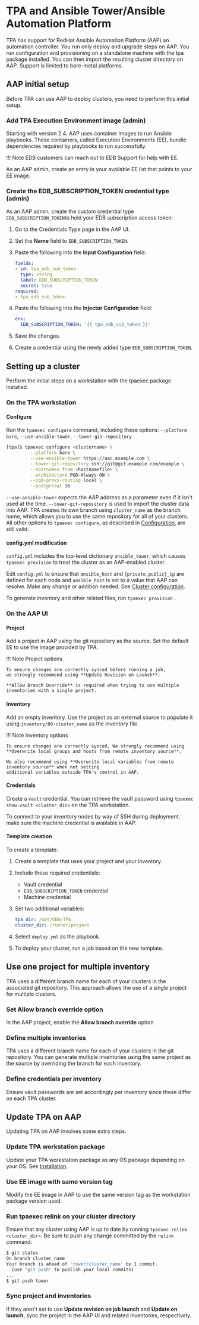 # TPA and Ansible Tower/Ansible Automation Platform

TPA has support for RedHat Ansible Automation Platform (AAP) an automation controller.
You run only deploy and upgrade steps on AAP. You run configuration and provisioning on a
standalone machine with the tpa package installed. You can then import the resulting cluster
directory on AAP. Support is limited to bare-metal
platforms.

## AAP initial setup

Before TPA can use AAP to deploy clusters, you need to perform this initial setup.

### Add TPA Execution Environment image (admin)

Starting with version 2.4, AAP uses container images to run Ansible playbooks.
These containers, called Execution Environments (EE), bundle dependencies
required by playbooks to run successfully.

!!! Note
    EDB customers can reach out to EDB Support for help with EE.

As an AAP admin, create an entry in your available EE list that points to
your EE image.

### Create the EDB_SUBSCRIPTION_TOKEN credential type (admin)

As an AAP admin, create the custom credential type
`EDB_SUBSCRIPTION_TOKEN`to hold your EDB
subscription access token:

1. Go to the Credentials Type page in the AAP UI.

1. Set the **Name** field to `EDB_SUBSCRIPTION_TOKEN`.

1. Paste the following into the **Input Configuration** field:

    ```yaml
    fields:
    - id: tpa_edb_sub_token
      type: string
      label: EDB_SUBSCRIPTION_TOKEN
      secret: true
    required:
    - tpa_edb_sub_token
    ```
1. Paste the following into the **Injector Configuration** field:

    ```yaml
    env:
      EDB_SUBSCRIPTION_TOKEN: '{{ tpa_edb_sub_token }}'
    ```

1. Save the changes.

1. Create a credential using the newly added type `EDB_SUBSCRIPTION_TOKEN`.

## Setting up a cluster

Perform the initial steps on a workstation with the tpaexec package installed.

### On the TPA workstation

#### Configure

Run the `tpaexec configure` command, including these options:
  `--platform bare`, `--use-ansible-tower`, `--tower-git-repository`

```bash
[tpa]$ tpaexec configure <clustername> \
         --platform bare \
         --use-ansible-tower https://aac.example.com \
         --tower-git-repository ssh://git@git.example.com/example \
         --hostnames-from <hostnamefile> \
         --architecture PGD-Always-ON \
         --pgd-proxy-routing local \
         --postgresql 16
```

`--use-ansible-tower` expects the AAP address as a parameter even if it
isn't used at the time. `--tower-git-repository` is used to import the
cluster data into AAP. TPA creates its own branch using `cluster_name`
as the branch name, which allows you to use the same repository for all
of your clusters. All other options to `tpaexec configure`, as
described in [Configuration](tpaexec-configure.md), are still valid.

#### config.yml modification

`config.yml` includes the top-level dictionary `ansible_tower`, which
causes `tpaexec provision` to treat the cluster as an AAP-enabled
cluster.

Edit `config.yml` to ensure that `ansible_host` and `{private,public}_ip`
are defined for each node and `ansible_host` is set to a value that AAP can
resolve. Make any change or addition needed. See [Cluster
configuration](configure-cluster.md).

To generate inventory and other related files, run `tpaexec provision` .

### On the AAP UI

#### Project

Add a project in AAP using the git repository as the source.
Set the default EE to use the image provided by TPA.

!!! Note Project options

    To ensure changes are correctly synced before running a job,
    we strongly recommend using **Update Revision on Launch**.

    **Allow Branch Override** is required when trying to use multiple
    inventories with a single project.

#### Inventory

Add an empty inventory. Use the project as an external source to
populate it using `inventory/00-cluster_name` as the inventory file.

!!! Note Inventory options

    To ensure changes are correctly synced, We strongly recommend using
    **Overwrite local groups and hosts from remote inventory source**.

    We also recommend using **Overwrite local variables from remote inventory source** when not setting
    additional variables outside TPA's control in AAP.

#### Credentials

Create a `vault` credential. You can retrieve the vault password using
`tpaexec show-vault <cluster_dir>` on the TPA workstation.

To connect to your inventory nodes by way of SSH during deployment,
make sure the machine credential is available in AAP.

#### Template creation

To create a template:

1. Create a template that uses your project and your inventory.

1. Include these required credentials:
    - Vault credential
    - `EDB_SUBSCRIPTION_TOKEN` credential
    - Machine credential

1. Set two additional variables:

    ```yaml
    tpa_dir: /opt/EDB/TPA
    cluster_dir: /runner/project
    ```

1. Select `deploy.yml` as the playbook.

1. To deploy your cluster, run a job based on the new template.

## Use one project for multiple inventory

TPA uses a different branch name for each of your clusters in the
associated git repository. This approach allows the use of a single project for
multiple clusters.

### Set Allow branch override option

In the AAP project, enable the **Allow branch override** option.

### Define multiple inventories

TPA uses a different branch name for each of your clusters in the git
repository. You can generate multiple inventories using the same project
as the source by overriding the branch for each inventory.

### Define credentials per inventory

Ensure vault passwords are set accordingly per inventory since these
differ on each TPA cluster.

## Update TPA on AAP

Updating TPA on AAP involves some extra steps.

### Update TPA workstation package

Update your TPA workstation package as any OS package
depending on your OS. See [Installation](INSTALL.md).

### Use EE image with same version tag

Modify the EE image in AAP to use the same version tag as the
workstation package version used.

### Run tpaexec relink on your cluster directory

Ensure that any cluster using AAP is up to date by running `tpaexec
relink <cluster_dir>`. Be sure to push any change committed by
the `relink` command:

```bash
$ git status
On branch cluster_name
Your branch is ahead of 'tower/cluster_name' by 1 commit.
  (use "git push" to publish your local commits)
...
$ git push tower
```

### Sync project and inventories

If they aren't set to use **Update revision on job launch** and **Update on launch**,
sync the project in the AAP UI and related inventories,
respectively.
